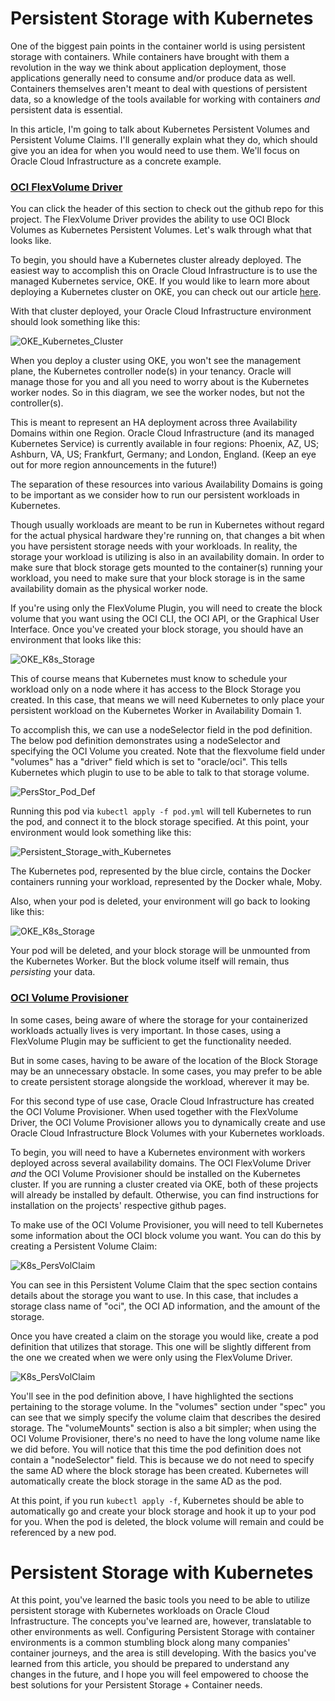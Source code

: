 # Persistent Storage with Kubernetes
One of the biggest pain points in the container world is using persistent storage with containers. While containers have brought with them a revolution in the way we think about application deployment, those applications generally need to consume and/or produce data as well. Containers themselves aren't meant to deal with questions of persistent data, so a knowledge of the tools available for working with containers *and* persistent data is essential.

In this article, I'm going to talk about Kubernetes Persistent Volumes and Persistent Volume Claims. I'll generally explain what they do, which should give you an idea for when you would need to use them. We'll focus on Oracle Cloud Infrastructure as a concrete example.

### [OCI FlexVolume Driver](https://github.com/oracle/oci-flexvolume-driver)

You can click the header of this section to check out the github repo for this project. The FlexVolume Driver provides the ability to use OCI Block Volumes as Kubernetes Persistent Volumes. Let's walk through what that looks like.

To begin, you should have a Kubernetes cluster already deployed. The easiest way to accomplish this on Oracle Cloud Infrastructure is to use the managed Kubernetes service, OKE. If you would like to learn more about deploying a Kubernetes cluster on OKE, you can check out our article [here](https://cloudnative.oracle.com/template.html#distributed-systems-management/container-orchestration/oke/quickstart.md).

With that cluster deployed, your Oracle Cloud Infrastructure environment should look something like this:

![OKE_Kubernetes_Cluster](persStorImgs/OKE_Kubernetes_Cluster.png "OKE Kubernetes Cluster")

When you deploy a cluster using OKE, you won't see the management plane, the Kubernetes controller node(s) in your tenancy. Oracle will manage those for you and all you need to worry about is the Kubernetes worker nodes.  So in this diagram, we see the worker nodes, but not the controller(s).

This is meant to represent an HA deployment across three Availability Domains within one Region.  Oracle Cloud Infrastructure (and its managed Kubernetes Service) is currently available in four regions: Phoenix, AZ, US; Ashburn, VA, US; Frankfurt, Germany; and London, England. (Keep an eye out for more region announcements in the future!)

The separation of these resources into various Availability Domains is going to be important as we consider how to run our persistent workloads in Kubernetes.

Though usually workloads are meant to be run in Kubernetes without regard for the actual physical hardware they're running on, that changes a bit when you have persistent storage needs with your workloads.  In reality, the storage your workload is utilizing is also in an availability domain. In order to make sure that block storage gets mounted to the container(s) running your workload, you need to make sure that your block storage is in the same availability domain as the physical worker node.

If you're using only the FlexVolume Plugin, you will need to create the block volume that you want using the OCI CLI, the OCI API, or the Graphical User Interface.  Once you've created your block storage, you should have an environment that looks like this:

![OKE_K8s_Storage](persStorImgs/OKE_K8s_Storage.png "OKE K8s Storage")

This of course means that Kubernetes must know to schedule your workload only on a node where it has access to the Block Storage you created. In this case, that means we will need Kubernetes to only place your persistent workload on the Kubernetes Worker in Availability Domain 1.

To accomplish this, we can use a nodeSelector field in the pod definition. The below pod definition demonstrates using a nodeSelector and specifying the OCI Volume you created. Note that the flexvolume field under "volumes" has a "driver" field which is set to "oracle/oci". This tells Kubernetes which plugin to use to be able to talk to that storage volume.

![PersStor_Pod_Def](persStorImgs/PersStor_Pod_Def.png "Pod Definition for use with Persistent Storage")

Running this pod via
`kubectl apply -f pod.yml`
will tell Kubernetes to run the pod, and connect it to the block storage specified. At this point, your environment would look something like this:

![Persistent_Storage_with_Kubernetes](persStorImgs/K8s_PersStor.png "Using Persistent Storage with Kubernetes")

The Kubernetes pod, represented by the blue circle, contains the Docker containers running your workload, represented by the Docker whale, Moby.

Also, when your pod is deleted, your environment will go back to looking like this:

![OKE_K8s_Storage](persStorImgs/OKE_K8s_Storage.png "OKE K8s Storage")

Your pod will be deleted, and your block storage will be unmounted from the Kubernetes Worker. But the block volume itself will remain, thus *persisting* your data.

### [OCI Volume Provisioner](https://github.com/oracle/oci-volume-provisioner/)

In some cases, being aware of where the storage for your containerized workloads actually lives is very important. In those cases, using a FlexVolume Plugin may be sufficient to get the functionality needed.

But in some cases, having to be aware of the location of the Block Storage may be an unnecessary obstacle.  In some cases, you may prefer to be able to create persistent storage alongside the workload, wherever it may be.

For this second type of use case, Oracle Cloud Infrastructure has created the OCI Volume Provisioner. When used together with the FlexVolume Driver, the OCI Volume Provisioner allows you to dynamically create and use Oracle Cloud Infrastructure Block Volumes with your Kubernetes workloads.

To begin, you will need to have a Kubernetes environment with workers deployed across several availability domains. The OCI FlexVolume Driver *and* the OCI Volume Provisioner should be installed on the Kubernetes cluster.  If you are running a cluster created via OKE, both of these projects will already be installed by default. Otherwise, you can find instructions for installation on the projects' respective github pages.

To make use of the OCI Volume Provisioner, you will need to tell Kubernetes some information about the OCI block volume you want. You can do this by creating a Persistent Volume Claim:

![K8s_PersVolClaim](persStorImgs/K8s_PersVolClaim.png "Persistent Volume Claim utilizing the OCI Volume Provisioner")

You can see in this Persistent Volume Claim that the spec section contains details about the storage you want to use. In this case, that includes a storage class name of "oci", the OCI AD information, and the amount of the storage.

Once you have created a claim on the storage you would like, create a pod definition that utilizes that storage.  This one will be slightly different from the one we created when we were only using the FlexVolume Driver.

![K8s_PersVolClaim](persStorImgs/K8s_Pod_PersVol.png "Pod Definition utilizing a Persistent Volume to be created by the OCI Volume Provisioner")

You'll see in the pod definition above, I have highlighted the sections pertaining to the storage volume.  In the "volumes" section under "spec" you can see that we simply specify the volume claim that describes the desired storage. The "volumeMounts" section is also a bit simpler; when using the OCI Volume Provisioner, there's no need to have the long volume name like we did before.  You will notice that this time the pod definition does not contain a "nodeSelector" field. This is because we do not need to specify the same AD where the block storage has been created. Kubernetes will automatically create the block storage in the same AD as the pod.

At this point, if you run `kubectl apply -f`, Kubernetes should be able to automatically go and create your block storage and hook it up to your pod for you. When the pod is deleted, the block volume will remain and could be referenced by a new pod.

# Persistent Storage with Kubernetes
At this point, you've learned the basic tools you need to be able to utilize persistent storage with Kubernetes workloads on Oracle Cloud Infrastructure.  The concepts you've learned are, however, translatable to other environments as well.  Configuring Persistent Storage with container environments is a common stumbling block along many companies' container journeys, and the area is still developing. With the basics you've learned from this article, you should be prepared to understand any changes in the future, and I hope you will feel empowered to choose the best solutions for your Persistent Storage + Container needs.
